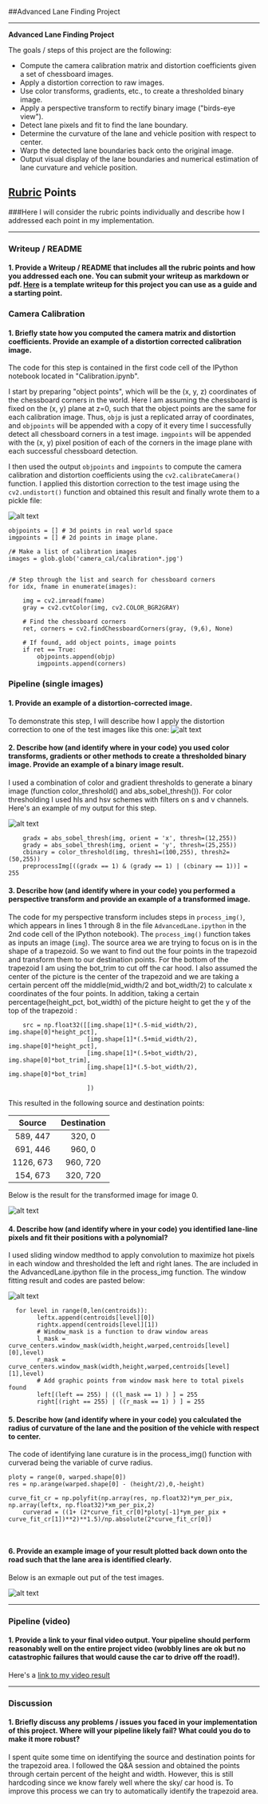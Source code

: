 ##Advanced Lane Finding Project

---

**Advanced Lane Finding Project**

The goals / steps of this project are the following:

* Compute the camera calibration matrix and distortion coefficients given a set of chessboard images.
* Apply a distortion correction to raw images.
* Use color transforms, gradients, etc., to create a thresholded binary image.
* Apply a perspective transform to rectify binary image ("birds-eye view").
* Detect lane pixels and fit to find the lane boundary.
* Determine the curvature of the lane and vehicle position with respect to center.
* Warp the detected lane boundaries back onto the original image.
* Output visual display of the lane boundaries and numerical estimation of lane curvature and vehicle position.

[//]: # (Image References)

[image1]: ./output_images/undistorted.png "Undistorted"
[image2]: ./output_images/undistort5.jpg "Road Transformed"
[image3]: ./output_images/threshold0.jpg "Threshold"
[image4]: ./output_images/track0.jpg "Warp"
[image5]: ./output_images/fit0.jpg "Fit Visual"
[image6]: ./output_images/fin0.jpg "Output"
[image7]: ./output_images/warped.jpg "Warped"
[image8]: ./output_images/fin0.jpg "Final"

[video1]: ./project_video.mp4 "Video"

## [Rubric](https://review.udacity.com/#!/rubrics/571/view) Points
###Here I will consider the rubric points individually and describe how I addressed each point in my implementation.  

---
### Writeup / README

#### 1. Provide a Writeup / README that includes all the rubric points and how you addressed each one.  You can submit your writeup as markdown or pdf.  [Here](https://github.com/udacity/CarND-Advanced-Lane-Lines/blob/master/writeup_template.md) is a template writeup for this project you can use as a guide and a starting point.  


### Camera Calibration

#### 1. Briefly state how you computed the camera matrix and distortion coefficients. Provide an example of a distortion corrected calibration image.

The code for this step is contained in the first code cell of the IPython notebook located in "Calibration.ipynb".  

I start by preparing "object points", which will be the (x, y, z) coordinates of the chessboard corners in the world. Here I am assuming the chessboard is fixed on the (x, y) plane at z=0, such that the object points are the same for each calibration image.  Thus, `objp` is just a replicated array of coordinates, and `objpoints` will be appended with a copy of it every time I successfully detect all chessboard corners in a test image.  `imgpoints` will be appended with the (x, y) pixel position of each of the corners in the image plane with each successful chessboard detection.  

I then used the output `objpoints` and `imgpoints` to compute the camera calibration and distortion coefficients using the `cv2.calibrateCamera()` function.  I applied this distortion correction to the test image using the `cv2.undistort()` function and obtained this result and finally wrote them to a pickle file: 

![alt text][image1]

```
objpoints = [] # 3d points in real world space
imgpoints = [] # 2d points in image plane.

/# Make a list of calibration images
images = glob.glob('camera_cal/calibration*.jpg')


/# Step through the list and search for chessboard corners
for idx, fname in enumerate(images):

    img = cv2.imread(fname)
    gray = cv2.cvtColor(img, cv2.COLOR_BGR2GRAY)

    # Find the chessboard corners
    ret, corners = cv2.findChessboardCorners(gray, (9,6), None)

    # If found, add object points, image points
    if ret == True:
        objpoints.append(objp)
        imgpoints.append(corners)
```

### Pipeline (single images)

#### 1. Provide an example of a distortion-corrected image.
To demonstrate this step, I will describe how I apply the distortion correction to one of the test images like this one:
![alt text][image2]
#### 2. Describe how (and identify where in your code) you used color transforms, gradients or other methods to create a thresholded binary image.  Provide an example of a binary image result.
I used a combination of color and gradient thresholds to generate a binary image (function color_threshold() and abs_sobel_thresh()).  For color thresholding I used hls and hsv schemes with filters on s and v channels. Here's an example of my output for this step.  

![alt text][image3]

```
	gradx = abs_sobel_thresh(img, orient = 'x', thresh=(12,255))
    grady = abs_sobel_thresh(img, orient = 'y', thresh=(25,255))
    cbinary = color_threshold(img, thresh1=(100,255), thresh2=(50,255))
    preprocessImg[((gradx == 1) & (grady == 1) | (cbinary == 1))] = 255

```

#### 3. Describe how (and identify where in your code) you performed a perspective transform and provide an example of a transformed image.

The code for my perspective transform includes steps in `process_img()`, which appears in lines 1 through 8 in the file `AdvancedLane.ipython`  in the 2nd code cell of the IPython notebook).  The `process_img()` function takes as inputs an image (`img`).  The source area we are trying to focus on is in the shape of a trapezoid. So we want to find out the four points in the trapezoid and transform them to our destination points. For the bottom of the trapezoid I am using the bot_trim to cut off the car hood. I also assumed the center of the picture is the center of the trapezoid and we are taking a certain percent off the middle(mid_width/2 and bot_width/2) to calculate x coordinates  of the four points. In addition, taking a certain percentage(height_pct, bot_width) of the picture height to get the y of the top of the trapezoid  :

```
    src = np.float32([[img.shape[1]*(.5-mid_width/2), img.shape[0]*height_pct], 
                      [img.shape[1]*(.5+mid_width/2), img.shape[0]*height_pct],
                      [img.shape[1]*(.5+bot_width/2), img.shape[0]*bot_trim],
                      [img.shape[1]*(.5-bot_width/2), img.shape[0]*bot_trim]
                      
                      ])

```
This resulted in the following source and destination points:

| Source        | Destination   | 
|:-------------:|:-------------:| 
| 589, 447      | 320, 0        | 
| 691, 446      | 960, 0      |
| 1126, 673     | 960, 720      |
| 154, 673      | 320, 720        |

Below is the result for the transformed image for image 0.

![alt text][image4]

#### 4. Describe how (and identify where in your code) you identified lane-line pixels and fit their positions with a polynomial?

I used sliding window medthod to apply convolution to maximize hot pixels in each window and thresholded the left and right lanes. The are included in the AdvancedLane.ipython file in the process_img function. The window fitting result and codes are pasted below:

![alt text][image5]


```
  for level in range(0,len(centroids)):
        leftx.append(centroids[level][0])
        rightx.append(centroids[level][1])
        # Window_mask is a function to draw window areas
        l_mask = curve_centers.window_mask(width,height,warped,centroids[level][0],level)
        r_mask = curve_centers.window_mask(width,height,warped,centroids[level][1],level)
        # Add graphic points from window mask here to total pixels found 
        left[(left == 255) | ((l_mask == 1) ) ] = 255
        right[(right == 255) | ((r_mask == 1) ) ] = 255

```



#### 5. Describe how (and identify where in your code) you calculated the radius of curvature of the lane and the position of the vehicle with respect to center.

The code of identifying lane curature is in the process_img() function with curverad being the variable of curve radius.


```
ploty = range(0, warped.shape[0])
res = np.arange(warped.shape[0] - (height/2),0,-height)

curve_fit_cr = np.polyfit(np.array(res, np.float32)*ym_per_pix, np.array(leftx, np.float32)*xm_per_pix,2)
    curverad = ((1+ (2*curve_fit_cr[0]*ploty[-1]*ym_per_pix + curve_fit_cr[1])**2)**1.5)/np.absolute(2*curve_fit_cr[0])
    
    
```



#### 6. Provide an example image of your result plotted back down onto the road such that the lane area is identified clearly.
Below is an exmaple out put of the test images.

![alt text][image6]

---

### Pipeline (video)

#### 1. Provide a link to your final video output.  Your pipeline should perform reasonably well on the entire project video (wobbly lines are ok but no catastrophic failures that would cause the car to drive off the road!).

Here's a [link to my video result](https://youtu.be/lNIP5YH7fqc)

---

### Discussion

#### 1. Briefly discuss any problems / issues you faced in your implementation of this project.  Where will your pipeline likely fail?  What could you do to make it more robust?

I spent quite some time on identifying the source and destination points for the trapezoid area. I followed the Q&A session and obtained the points through certain percent of the height and width. However, this is still hardcoding since  we know farely well where the sky/ car hood is. To improve this process we can try to automatically identify the trapezoid area.

